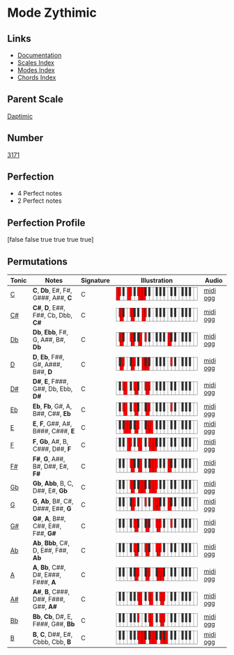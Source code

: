 # Mode Zythimic

## Links

- [Documentation](index.md)
- [Scales Index](Scales.md)
- [Modes Index](Modes.md)
- [Chords Index](Chords.md)

## Parent Scale

[Daptimic](ScaleDaptimic.md)

## Number

[3171](https://ianring.com/musictheory/scales/3171)

## Perfection

- 4 Perfect notes
- 2 Perfect notes

## Perfection Profile

[false false true true true true]

## Permutations

| Tonic | Notes | Signature | Illustration | Audio |
|-------|-------|-----------|--------------|-------|
| [C](ModeCNaturalZythimic.md) | **C**, **Db**, E#, F#, G###, A##, **C** | C | ![CNaturalZythimic](ModeCNaturalZythimic.png) | [midi](ModeCNaturalZythimic.mid) [ogg](ModeCNaturalZythimic.ogg) |
| [C#](ModeCSharpZythimic.md) | **C#**, **D**, E##, F##, Cb, Dbb, **C#** | C | ![CSharpZythimic](ModeCSharpZythimic.png) | [midi](ModeCSharpZythimic.mid) [ogg](ModeCSharpZythimic.ogg) |
| [Db](ModeDFlatZythimic.md) | **Db**, **Ebb**, F#, G, A##, B#, **Db** | C | ![DFlatZythimic](ModeDFlatZythimic.png) | [midi](ModeDFlatZythimic.mid) [ogg](ModeDFlatZythimic.ogg) |
| [D](ModeDNaturalZythimic.md) | **D**, **Eb**, F##, G#, A###, B##, **D** | C | ![DNaturalZythimic](ModeDNaturalZythimic.png) | [midi](ModeDNaturalZythimic.mid) [ogg](ModeDNaturalZythimic.ogg) |
| [D#](ModeDSharpZythimic.md) | **D#**, **E**, F###, G##, Db, Ebb, **D#** | C | ![DSharpZythimic](ModeDSharpZythimic.png) | [midi](ModeDSharpZythimic.mid) [ogg](ModeDSharpZythimic.ogg) |
| [Eb](ModeEFlatZythimic.md) | **Eb**, **Fb**, G#, A, B##, C##, **Eb** | C | ![EFlatZythimic](ModeEFlatZythimic.png) | [midi](ModeEFlatZythimic.mid) [ogg](ModeEFlatZythimic.ogg) |
| [E](ModeENaturalZythimic.md) | **E**, **F**, G##, A#, B###, C###, **E** | C | ![ENaturalZythimic](ModeENaturalZythimic.png) | [midi](ModeENaturalZythimic.mid) [ogg](ModeENaturalZythimic.ogg) |
| [F](ModeFNaturalZythimic.md) | **F**, **Gb**, A#, B, C###, D##, **F** | C | ![FNaturalZythimic](ModeFNaturalZythimic.png) | [midi](ModeFNaturalZythimic.mid) [ogg](ModeFNaturalZythimic.ogg) |
| [F#](ModeFSharpZythimic.md) | **F#**, **G**, A##, B#, D##, E#, **F#** | C | ![FSharpZythimic](ModeFSharpZythimic.png) | [midi](ModeFSharpZythimic.mid) [ogg](ModeFSharpZythimic.ogg) |
| [Gb](ModeGFlatZythimic.md) | **Gb**, **Abb**, B, C, D##, E#, **Gb** | C | ![GFlatZythimic](ModeGFlatZythimic.png) | [midi](ModeGFlatZythimic.mid) [ogg](ModeGFlatZythimic.ogg) |
| [G](ModeGNaturalZythimic.md) | **G**, **Ab**, B#, C#, D###, E##, **G** | C | ![GNaturalZythimic](ModeGNaturalZythimic.png) | [midi](ModeGNaturalZythimic.mid) [ogg](ModeGNaturalZythimic.ogg) |
| [G#](ModeGSharpZythimic.md) | **G#**, **A**, B##, C##, E##, F##, **G#** | C | ![GSharpZythimic](ModeGSharpZythimic.png) | [midi](ModeGSharpZythimic.mid) [ogg](ModeGSharpZythimic.ogg) |
| [Ab](ModeAFlatZythimic.md) | **Ab**, **Bbb**, C#, D, E##, F##, **Ab** | C | ![AFlatZythimic](ModeAFlatZythimic.png) | [midi](ModeAFlatZythimic.mid) [ogg](ModeAFlatZythimic.ogg) |
| [A](ModeANaturalZythimic.md) | **A**, **Bb**, C##, D#, E###, F###, **A** | C | ![ANaturalZythimic](ModeANaturalZythimic.png) | [midi](ModeANaturalZythimic.mid) [ogg](ModeANaturalZythimic.ogg) |
| [A#](ModeASharpZythimic.md) | **A#**, **B**, C###, D##, F###, G##, **A#** | C | ![ASharpZythimic](ModeASharpZythimic.png) | [midi](ModeASharpZythimic.mid) [ogg](ModeASharpZythimic.ogg) |
| [Bb](ModeBFlatZythimic.md) | **Bb**, **Cb**, D#, E, F###, G##, **Bb** | C | ![BFlatZythimic](ModeBFlatZythimic.png) | [midi](ModeBFlatZythimic.mid) [ogg](ModeBFlatZythimic.ogg) |
| [B](ModeBNaturalZythimic.md) | **B**, **C**, D##, E#, Cbbb, Cbb, **B** | C | ![BNaturalZythimic](ModeBNaturalZythimic.png) | [midi](ModeBNaturalZythimic.mid) [ogg](ModeBNaturalZythimic.ogg) |
